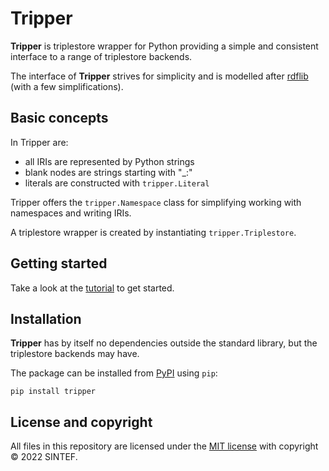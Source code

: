 Tripper
=======
**Tripper** is triplestore wrapper for Python providing a simple and
consistent interface to a range of triplestore backends.

The interface of **Tripper** strives for simplicity and is modelled
after [rdflib] (with a few simplifications).


Basic concepts
--------------
In Tripper are:
- all IRIs are represented by Python strings
- blank nodes are strings starting with "_:"
- literals are constructed with `tripper.Literal`

Tripper offers the `tripper.Namespace` class for simplifying working
with namespaces and writing IRIs.

A triplestore wrapper is created by instantiating `tripper.Triplestore`.


Getting started
---------------
Take a look at the [tutorial](docs/tutorial.md) to get started.


Installation
------------
**Tripper** has by itself no dependencies outside the standard
library, but the triplestore backends may have.


The package can be installed from [PyPI](https://pypi.org/project/tripper) using `pip`:

```shell
pip install tripper
```

License and copyright
---------------------
All files in this repository are licensed under the [MIT license](LICENSE) with copyright &copy; 2022 SINTEF.



[rdflib]: https://rdflib.readthedocs.io/en/stable/
